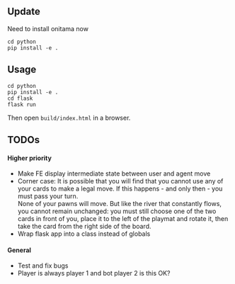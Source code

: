 
## Update

Need to install onitama now


```
cd python
pip install -e .
```


## Usage

```
cd python
pip install -e .
cd flask
flask run
```

Then open `build/index.html` in a browser.

## TODOs

#### Higher priority

* Make FE display intermediate state between user and agent move
* Corner case: It is possible that you will find that you cannot use any of your cards to make a legal move. If this happens - and only then - you must pass your turn. 
<br/>None of your pawns will move. But like the river that constantly flows, you cannot remain unchanged: you must still choose one of the two cards in front of you, place it to the left of the playmat and rotate it, then take the card from the right side of the board.
* Wrap flask app into a class instead of globals
  
#### General

* Test and fix bugs
* Player is always player 1 and bot player 2 is this OK?
